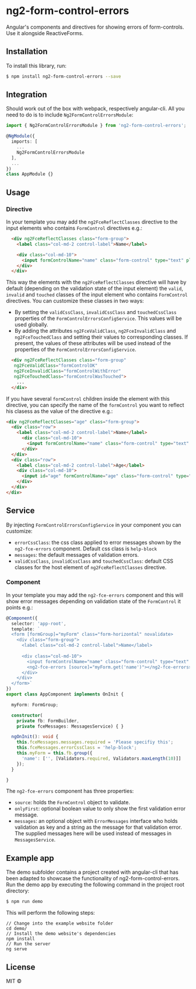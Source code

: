 # ng2-form-control-errors
Angular's components and directives for showing errors of form-controls. Use it alongside ReactiveForms.

## Installation

To install this library, run:

```bash
$ npm install ng2-form-control-errors --save
```

## Integration

Should work out of the box with webpack, respectively angular-cli. All you need to do is to include `Ng2FormControlErrorsModule`:

```ts
import { Ng2FormControlErrorsModule } from 'ng2-form-control-errors';

@NgModule({
  imports: [
    ...
    Ng2FormControlErrorsModule
  ],
  ...
})
class AppModule {}
```

## Usage
### Directive
In your template you may add the `ng2FceReflectClasses` directive to the input elements who contains `FormControl` directives e.g.:
```html
  <div ng2FceReflectClasses class="form-group">
    <label class="col-md-2 control-label">Name</label>

    <div class="col-md-10">
      <input formControlName="name" class="form-control" type="text" placeholder="Name">
    </div>
  </div>
```
This way the elements with the `ng2FceReflectClasses` directive will have by default (depending on the validation state of the input element) the `valid`, `invalid` and `touched` classes of the input element who contains `FormControl` directives. You can customize these classes in two ways:
 * By setting the `validCssClass`, `invalidCssClass` and `touchedCssClass` properties of the `FormControlErrorsConfigService`. This values will be used globally.
 * By adding the attributes `ng2FceValidClass`, `ng2FceInvalidClass` and `ng2FceTouchedClass` and setting their values to corresponding classes. If present, the values of these attributes will be used instead of the properties of the `FormControlErrorsConfigService`.
 ```html
   <div ng2FceReflectClasses class="form-group"
    ng2FceValidClass="formControlOK"
    ng2FceInvalidClass="formControlWithError"
    ng2FceTouchedClass="formControlWasTouched">
     ...
   </div>
 ```

If you have several `formControl` children inside the element with this directive, you can specify the name of the `formControl` you want to reflect his clasess as the value of the directive e.g.:
```html
<div ng2FceReflectClasses="age" class="form-group">
  <div class="row">
    <label class="col-md-2 control-label">Name</label>
      <div class="col-md-10">
        <input formControlName="name" class="form-control" type="text" placeholder="Name">
      </div>
  </div>
  <div class="row">
    <label class="col-md-2 control-label">Age</label>
    <div class="col-md-10">
      <input id="age" formControlName="age" class="form-control" type="number" placeholder="Age">
    </div>
  </div>
</div>
```

## Service
By injecting `FormControlErrorsConfigService` in your component you can customize:
* `errorCssClass`: the css class applied to error messages shown by the `ng2-fce-errors` component. Default css class is `help-block`
* `messages`: the default messages of validation errors.
* `validCssClass`, `invalidCssClass` and `touchedCssClass`: default CSS classes for the host element of `ng2FceReflectClasses` directive.

### Component
In your template you may add the `ng2-fce-errors` component and this will show error messages depending on validation state of the `FormControl` it points e.g.:
```typescript
@Component({
  selector: 'app-root',
  template: `
  <form [formGroup]="myForm" class="form-horizontal" novalidate>
    <div class="form-group">
      <label class="col-md-2 control-label">Name</label>
  
      <div class="col-md-10">
        <input formControlName="name" class="form-control" type="text" placeholder="Name">
        <ng2-fce-errors [source]="myForm.get('name')"></ng2-fce-errors>
      </div>
    </div>
  </form>`
})
export class AppComponent implements OnInit {

  myForm: FormGroup;

  constructor(
    private fb: FormBuilder,
    private fceMessages: MessagesService) { }

  ngOnInit(): void {
    this.fceMessages.messages.required = 'Please specifiy this';
    this.fceMessages.errorCssClass = 'help-block';
    this.myForm = this.fb.group({
      'name': ['', [Validators.required, Validators.maxLength(10)]]
    });
  }

}
```
The `ng2-fce-errors` component has three properties:
* `source`: holds the `FormControl` object to validate.
* `onlyFirst`: optional boolean value to only show the first validation error message.
* `messages`: an optional object with `ErrorMessages` interface who holds validation as key and a string as the message for that validation error. The supplied messages here will be used instead of messages in `MessagesService`.

## Example app
The demo subfolder contains a project created with angular-cli that has been adapted to showcase the functionality of ng2-form-control-errors. Run the demo app by executing the following command in the project root directory:
```bash
$ npm run demo
```
This will perform the following steps:
```
// Change into the example website folder
cd demo/
// Install the demo website's dependencies
npm install
// Run the server
ng serve
```

## License

MIT ©

